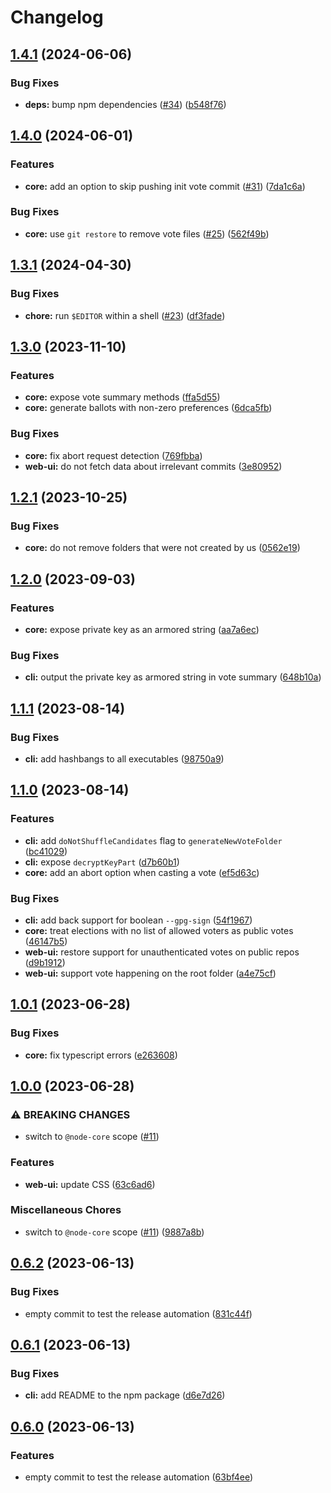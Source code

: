 # Changelog

## [1.4.1](https://github.com/nodejs/caritat/compare/v1.4.0...v1.4.1) (2024-06-06)


### Bug Fixes

* **deps:** bump npm dependencies ([#34](https://github.com/nodejs/caritat/issues/34)) ([b548f76](https://github.com/nodejs/caritat/commit/b548f7692bad85b15ba3f747578dc410abfdc808))

## [1.4.0](https://github.com/nodejs/caritat/compare/v1.3.1...v1.4.0) (2024-06-01)


### Features

* **core:** add an option to skip pushing init vote commit ([#31](https://github.com/nodejs/caritat/issues/31)) ([7da1c6a](https://github.com/nodejs/caritat/commit/7da1c6a29fba9daf43ab08a5d5af1b5d105fb7aa))


### Bug Fixes

* **core:** use `git restore` to remove vote files ([#25](https://github.com/nodejs/caritat/issues/25)) ([562f49b](https://github.com/nodejs/caritat/commit/562f49bbc4e9612a065eef1f7525839ed5c1ce4a))

## [1.3.1](https://github.com/nodejs/caritat/compare/v1.3.0...v1.3.1) (2024-04-30)


### Bug Fixes

* **chore:** run `$EDITOR` within a shell ([#23](https://github.com/nodejs/caritat/issues/23)) ([df3fade](https://github.com/nodejs/caritat/commit/df3fade69edafb7c34ec5f3709c8769a89401c62))

## [1.3.0](https://github.com/nodejs/caritat/compare/v1.2.1...v1.3.0) (2023-11-10)


### Features

* **core:** expose vote summary methods ([ffa5d55](https://github.com/nodejs/caritat/commit/ffa5d556376b464743359ca3d35be1c6d0e7dc3e))
* **core:** generate ballots with non-zero preferences ([6dca5fb](https://github.com/nodejs/caritat/commit/6dca5fb6a50228d2ca8b6b52b58f423ece5f5534))


### Bug Fixes

* **core:** fix abort request detection ([769fbba](https://github.com/nodejs/caritat/commit/769fbbadf01e481a1977aebe1be6da084b58edf8))
* **web-ui:** do not fetch data about irrelevant commits ([3e80952](https://github.com/nodejs/caritat/commit/3e80952a0cffa16ee9374238ec60692bb5b0d640))

## [1.2.1](https://github.com/nodejs/caritat/compare/v1.2.0...v1.2.1) (2023-10-25)


### Bug Fixes

* **core:** do not remove folders that were not created by us ([0562e19](https://github.com/nodejs/caritat/commit/0562e197a3a378d96a0a67111cba5db83cb1e396))

## [1.2.0](https://github.com/nodejs/caritat/compare/v1.1.1...v1.2.0) (2023-09-03)


### Features

* **core:** expose private key as an armored string ([aa7a6ec](https://github.com/nodejs/caritat/commit/aa7a6ec9d3dea44576d66a6221eafa5e351c83db))


### Bug Fixes

* **cli:** output the private key as armored string in vote summary ([648b10a](https://github.com/nodejs/caritat/commit/648b10a46ef72d6b5680d8cb3648f8b448305bd1))

## [1.1.1](https://github.com/nodejs/caritat/compare/v1.1.0...v1.1.1) (2023-08-14)


### Bug Fixes

* **cli:** add hashbangs to all executables ([98750a9](https://github.com/nodejs/caritat/commit/98750a90ffef8330be5f143a2fa98fb6ed49ba11))

## [1.1.0](https://github.com/nodejs/caritat/compare/v1.0.1...v1.1.0) (2023-08-14)


### Features

* **cli:** add `doNotShuffleCandidates` flag to `generateNewVoteFolder` ([bc41029](https://github.com/nodejs/caritat/commit/bc4102991ac4de222c57a44deefd367434b4fd19))
* **cli:** expose `decryptKeyPart` ([d7b60b1](https://github.com/nodejs/caritat/commit/d7b60b1d140d7e9f0dec5e356987727d8ac0388c))
* **core:** add an abort option when casting a vote ([ef5d63c](https://github.com/nodejs/caritat/commit/ef5d63c78dc9e1733f348e4a062ab7483dd7233e))


### Bug Fixes

* **cli:** add back support for boolean `--gpg-sign` ([54f1967](https://github.com/nodejs/caritat/commit/54f19675c6fee1c4c626c5416c204f53af17cf02))
* **core:** treat elections with no list of allowed voters as public votes ([46147b5](https://github.com/nodejs/caritat/commit/46147b58ecb0ce12d9acd5423234d2c259caacd5))
* **web-ui:** restore support for unauthenticated votes on public repos ([d9b1912](https://github.com/nodejs/caritat/commit/d9b19127f1f828777b54d330f8e767f862fd706c))
* **web-ui:** support vote happening on the root folder ([a4e75cf](https://github.com/nodejs/caritat/commit/a4e75cf2725d7ea30b0073e11ba2581d87c39bbc))

## [1.0.1](https://github.com/nodejs/caritat/compare/v1.0.0...v1.0.1) (2023-06-28)


### Bug Fixes

* **core:** fix typescript errors ([e263608](https://github.com/nodejs/caritat/commit/e2636089270e8d822b2aea4e5da3e03bf0d3bc2a))

## [1.0.0](https://github.com/nodejs/caritat/compare/v0.6.2...v1.0.0) (2023-06-28)


### ⚠ BREAKING CHANGES

* switch to `@node-core` scope ([#11](https://github.com/nodejs/caritat/issues/11))

### Features

* **web-ui:** update CSS ([63c6ad6](https://github.com/nodejs/caritat/commit/63c6ad6e471088c3c563a8aab1687d2bc87fca1e))


### Miscellaneous Chores

* switch to `@node-core` scope ([#11](https://github.com/nodejs/caritat/issues/11)) ([9887a8b](https://github.com/nodejs/caritat/commit/9887a8b089ce930b2920bd7e1f78e4210491d16f))

## [0.6.2](https://github.com/aduh95/caritat/compare/v0.6.1...v0.6.2) (2023-06-13)


### Bug Fixes

* empty commit to test the release automation ([831c44f](https://github.com/aduh95/caritat/commit/831c44fc364acf087fa51b5e25c835baded4db52))

## [0.6.1](https://github.com/aduh95/caritat/compare/v0.6.0...v0.6.1) (2023-06-13)


### Bug Fixes

* **cli:** add README to the npm package ([d6e7d26](https://github.com/aduh95/caritat/commit/d6e7d2689ec13feaf326a6d3477fcbd304386f3e))

## [0.6.0](https://github.com/aduh95/caritat/compare/v0.5.1...v0.6.0) (2023-06-13)


### Features

* empty commit to test the release automation ([63bf4ee](https://github.com/aduh95/caritat/commit/63bf4ee931f06a957f5ce7dbac9099016fb0cb5b))
